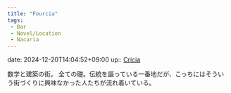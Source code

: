 ```yaml
---
title: "Fourcia"
tags:
 - Bar
 - Novel/Location
 - Nacaria
---
```


date: 2024-12-20T14:04:52+09:00
up:: [Cricia](Cricia.md)


数学と建築の街。
全ての礎。伝統を謳っている一番地だが、こっちにはそういう街づくりに興味なかった人たちが流れ着いている。